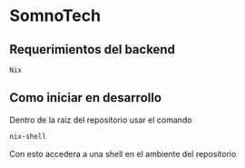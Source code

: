 # SomnoTech
## Requerimientos del backend
    Nix
## Como iniciar en desarrollo
Dentro de la raiz del repositorio usar el comando
``` bash
nix-shell
```
Con esto accedera a una shell en el ambiente del repositorio
